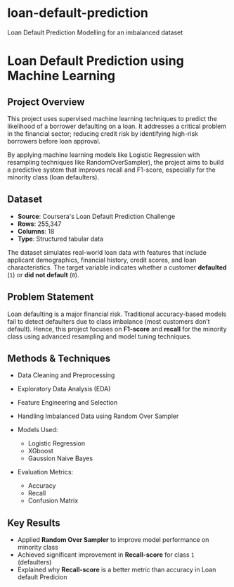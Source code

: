 # loan-default-prediction
Loan Default Prediction Modelling for an imbalanced dataset
# Loan Default Prediction using Machine Learning

## Project Overview

This project uses supervised machine learning techniques to predict the likelihood of a borrower defaulting on a loan. 
It addresses a critical problem in the financial sector; reducing credit risk by identifying high-risk borrowers before loan approval.

By applying machine learning models like Logistic Regression with resampling techniques like RandomOverSampler), the project aims to build a predictive system that improves recall and F1-score, especially for the minority class (loan defaulters).


## Dataset

- **Source**: Coursera's Loan Default Prediction Challenge
- **Rows**: 255,347  
- **Columns**: 18  
- **Type**: Structured tabular data

The dataset simulates real-world loan data with features that include applicant demographics, financial history, credit scores, and loan characteristics. The target variable indicates whether a customer **defaulted** (`1`) or **did not default** (`0`).


## Problem Statement

Loan defaulting is a major financial risk. Traditional accuracy-based models fail to detect defaulters due to class imbalance (most customers don’t default). Hence, this project focuses on **F1-score** and **recall** for the minority class using advanced resampling and model tuning techniques.


##  Methods & Techniques

- Data Cleaning and Preprocessing
- Exploratory Data Analysis (EDA)
- Feature Engineering and Selection
- Handling Imbalanced Data using Random Over Sampler

- Models Used:
  - Logistic Regression
  - XGboost
  - Gaussion Naive Bayes

- Evaluation Metrics:
  - Accuracy
  - Recall
  - Confusion Matrix


##  Key Results

- Applied **Random Over Sampler** to improve model performance on minority class
- Achieved significant improvement in **Recall-score** for class `1` (defaulters)
- Explained why **Recall-score** is a better metric than accuracy in Loan default Predicion

